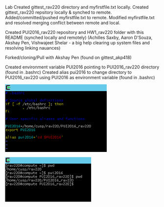 Lab 
Created gittest_rav220 directory and myfirstfile.txt locally.
Created gittest_rav220 repsitory locally & synched to remote.
Added/committed/pushed myfirstfile.txt to remote.
Modified myfirstfile.txt and resolved merging conflict between remote and local.

Created PUI2016_rav220 repository and HW1_rav220 folder with this README (synched locally and remotely)
(Achilles Saxby, Aaron D'Souza, Akshay Pen, Vishwajeet Shelar - a big help clearing up system files and resolving linking nauances)

Forked/cloning/Pull with Akshay Pen (found on gittest_akp418)

Created environment variable PUI2016 pointing to PUI2016_rav220 directory (found in .bashrc)
Created alias pui2016 to change directory to PUI2016_rav220 using PUI2016 as environment variable (found in .bashrc)

![PUI ALIAS Screenshot](PUI-Screenshot.png)

![PUI ALIAS Screenshot 2](PUI-Screenshot_2.png)


